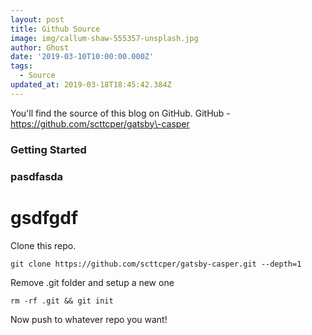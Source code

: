 ```yaml
---
layout: post
title: Github Source
image: img/callum-shaw-555357-unsplash.jpg
author: Ghost
date: '2019-03-10T10:00:00.000Z'
tags:
  - Source
updated_at: 2019-03-18T18:45:42.384Z
---
```

You'll find the source of this blog on GitHub. GitHub \- https://github.com/scttcper/gatsby\-casper

### Getting Started

### pasdfasda 


# gsdfgdf

Clone this repo.

```
git clone https://github.com/scttcper/gatsby-casper.git --depth=1
```

Remove .git folder and setup a new one

```
rm -rf .git && git init
```

Now push to whatever repo you want\!
